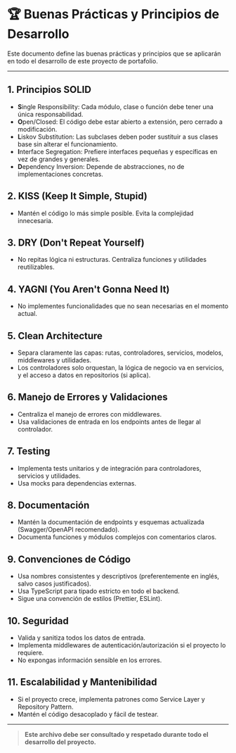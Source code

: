 # 🏆 Buenas Prácticas y Principios de Desarrollo

Este documento define las buenas prácticas y principios que se aplicarán en todo el desarrollo de este proyecto de portafolio.

---

## 1. Principios SOLID
- **S**ingle Responsibility: Cada módulo, clase o función debe tener una única responsabilidad.
- **O**pen/Closed: El código debe estar abierto a extensión, pero cerrado a modificación.
- **L**iskov Substitution: Las subclases deben poder sustituir a sus clases base sin alterar el funcionamiento.
- **I**nterface Segregation: Prefiere interfaces pequeñas y específicas en vez de grandes y generales.
- **D**ependency Inversion: Depende de abstracciones, no de implementaciones concretas.

## 2. KISS (Keep It Simple, Stupid)
- Mantén el código lo más simple posible. Evita la complejidad innecesaria.

## 3. DRY (Don't Repeat Yourself)
- No repitas lógica ni estructuras. Centraliza funciones y utilidades reutilizables.

## 4. YAGNI (You Aren't Gonna Need It)
- No implementes funcionalidades que no sean necesarias en el momento actual.

## 5. Clean Architecture
- Separa claramente las capas: rutas, controladores, servicios, modelos, middlewares y utilidades.
- Los controladores solo orquestan, la lógica de negocio va en servicios, y el acceso a datos en repositorios (si aplica).

## 6. Manejo de Errores y Validaciones
- Centraliza el manejo de errores con middlewares.
- Usa validaciones de entrada en los endpoints antes de llegar al controlador.

## 7. Testing
- Implementa tests unitarios y de integración para controladores, servicios y utilidades.
- Usa mocks para dependencias externas.

## 8. Documentación
- Mantén la documentación de endpoints y esquemas actualizada (Swagger/OpenAPI recomendado).
- Documenta funciones y módulos complejos con comentarios claros.

## 9. Convenciones de Código
- Usa nombres consistentes y descriptivos (preferentemente en inglés, salvo casos justificados).
- Usa TypeScript para tipado estricto en todo el backend.
- Sigue una convención de estilos (Prettier, ESLint).

## 10. Seguridad
- Valida y sanitiza todos los datos de entrada.
- Implementa middlewares de autenticación/autorización si el proyecto lo requiere.
- No expongas información sensible en los errores.

## 11. Escalabilidad y Mantenibilidad
- Si el proyecto crece, implementa patrones como Service Layer y Repository Pattern.
- Mantén el código desacoplado y fácil de testear.

---

> **Este archivo debe ser consultado y respetado durante todo el desarrollo del proyecto.** 